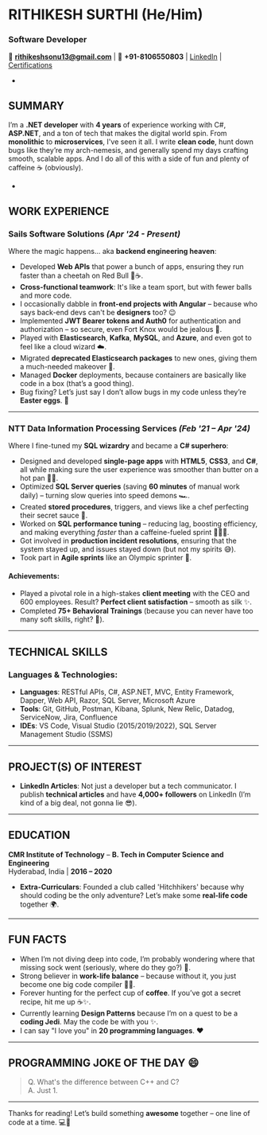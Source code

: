 # **RITHIKESH SURTHI** (He/Him)  
### **Software Developer**  
📧 **rithikeshsonu13@gmail.com** | 📱 **+91-8106550803** | [LinkedIn](https://www.linkedin.com/in/rithikesh-surthi) | [Certifications](#)

-


## **SUMMARY**

I’m a **.NET developer** with **4 years** of experience working with C#, **ASP.NET**, and a ton of tech that makes the digital world spin. From **monolithic** to **microservices**, I've seen it all. I write **clean code**, hunt down bugs like they’re my arch-nemesis, and generally spend my days crafting smooth, scalable apps. And I do all of this with a side of fun and plenty of caffeine ☕ (obviously).

-

## **WORK EXPERIENCE**

### **Sails Software Solutions** *(Apr '24 - Present)*  
Where the magic happens… aka **backend engineering heaven**:

- Developed **Web APIs** that power a bunch of apps, ensuring they run faster than a cheetah on Red Bull 🐆☕.
- **Cross-functional teamwork**: It's like a team sport, but with fewer balls and more code.
- I occasionally dabble in **front-end projects with Angular** – because who says back-end devs can't be **designers** too? 😉
- Implemented **JWT Bearer tokens and Auth0** for authentication and authorization – so secure, even Fort Knox would be jealous 🔐.
- Played with **Elasticsearch**, **Kafka**, **MySQL**, and **Azure**, and even got to feel like a cloud wizard ☁️.
- Migrated **deprecated Elasticsearch packages** to new ones, giving them a much-needed makeover 💅.
- Managed **Docker** deployments, because containers are basically like code in a box (that’s a good thing).
- Bug fixing? Let’s just say I don’t allow bugs in my code unless they’re **Easter eggs**. 🐞

---

### **NTT Data Information Processing Services** *(Feb '21 – Apr '24)*  
Where I fine-tuned my **SQL wizardry** and became a **C# superhero**:

- Designed and developed **single-page apps** with **HTML5**, **CSS3**, and **C#**, all while making sure the user experience was smoother than butter on a hot pan 🍞🧈.
- Optimized **SQL Server queries** (saving **60 minutes** of manual work daily) – turning slow queries into speed demons 🏎️.
- Created **stored procedures**, triggers, and views like a chef perfecting their secret sauce 🍲.
- Worked on **SQL performance tuning** – reducing lag, boosting efficiency, and making everything *faster* than a caffeine-fueled sprint 🏃‍♂️💨.
- Got involved in **production incident resolutions**, ensuring that the system stayed up, and issues stayed down (but not my spirits 😅).
- Took part in **Agile sprints** like an Olympic sprinter 🏅.

#### **Achievements**:  
- Played a pivotal role in a high-stakes **client meeting** with the CEO and 600 employees. Result? **Perfect client satisfaction** – smooth as silk ✨.
- Completed **75+ Behavioral Trainings** (because you can never have too many soft skills, right? 💼).

---

## **TECHNICAL SKILLS**

### **Languages & Technologies**:
- **Languages**: RESTful APIs, C#, ASP.NET, MVC, Entity Framework, Dapper, Web API, Razor, SQL Server, Microsoft Azure
- **Tools**: Git, GitHub, Postman, Kibana, Splunk, New Relic, Datadog, ServiceNow, Jira, Confluence
- **IDEs**: VS Code, Visual Studio (2015/2019/2022), SQL Server Management Studio (SSMS)

---

## **PROJECT(S) OF INTEREST**  

- **LinkedIn Articles**: Not just a developer but a tech communicator. I publish **technical articles** and have **4,000+ followers** on LinkedIn (I’m kind of a big deal, not gonna lie 😎).

---

## **EDUCATION**

**CMR Institute of Technology** – **B. Tech in Computer Science and Engineering**  
Hyderabad, India | **2016 – 2020**  

- **Extra-Curriculars**: Founded a club called 'Hitchhikers' because why should coding be the only adventure? Let’s make some **real-life code** together 🌍.

---

## **FUN FACTS**  

- When I’m not diving deep into code, I’m probably wondering where that missing sock went (seriously, where do they go?) 🧦.
- Strong believer in **work-life balance** – because without it, you just become one big code compiler 🧑‍💻.
- Forever hunting for the perfect cup of **coffee**. If you’ve got a secret recipe, hit me up ☕✨.
- Currently learning **Design Patterns** because I’m on a quest to be a **coding Jedi**. May the code be with you ✨.
- I can say "I love you" in **20 programming languages**. ❤️

---

## **PROGRAMMING JOKE OF THE DAY** 😄

> Q. What's the difference between C++ and C?  
> A. Just 1.


---

Thanks for reading! Let’s build something **awesome** together – one line of code at a time. 💻🚀
